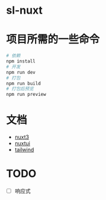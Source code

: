 # sl-nuxt

# 项目所需的一些命令

```bash
# 依赖
npm install
# 开发
npm run dev
# 打包
npm run build
# 打包后预览
npm run preview
```

# 文档

- [nuxt3](https://nuxt.com/)
- [nuxtui](https://ui.nuxt.com/)
- [tailwind](https://tailwind.nodejs.cn/)

# TODO

- [ ] 响应式



